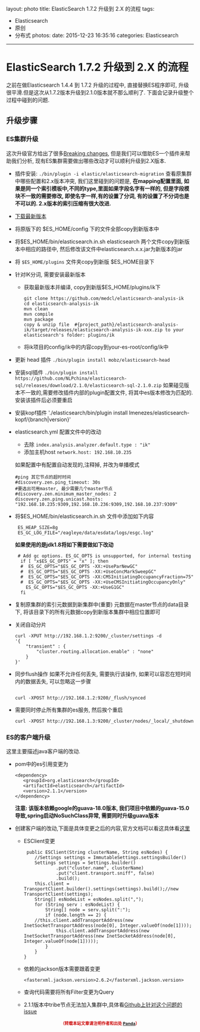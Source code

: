 layout: photo
title: ElasticSearch 1.7.2 升级到 2.X 的流程
tags:
  - Elasticsearch
  - 原创
  - 分布式
photos:
date: 2015-12-23 16:35:16
categories: Elasticsearch
---

# ElasticSearch 1.7.2 升级到 2.X 的流程

之前在做Elasticsearch 1.4.4 到 1.7.2 升级的过程中, 直接替换ES程序即可, 升级很平滑.但是这次从1.7.2版本升级到2.1.0版本就不那么顺利了. 下面会记录升级整个过程中碰到的问题.

<!--more-->

## 升级步骤

### ES集群升级

这次升级官方给出了很多[Breaking changes](https://www.elastic.co/guide/en/elasticsearch/reference/master/breaking-changes.html), 但是我们可以借助ES一个插件来帮助我们分析, 现有ES集群需要做出哪些改动才可以顺利升级到2.X版本.

* 插件安装: `./bin/plugin -i elastic/elasticsearch-migration`
	查看原集群中哪些配置和2.x版本冲突, 我们这里碰到的问题是, **在mapping配置里面, 如果是同一个索引模板中,不同的type,里面如果字段名字有一样的, 但是字段模块不一致的需要修改, 即使名字一样,有的设置了分词, 有的设置了不分词也是不可以的. 2.x版本的索引压缩有很大改进.** 

* [下载最新版本](https://download.elasticsearch.org/elasticsearch/release/org/elasticsearch/distribution/zip/elasticsearch/2.1.1/elasticsearch-2.1.1.zip)

* 将原版下的 $ES_HOME/config 下的文件全部copy到新版本中

* 将$ES_HOME/bin/elasticsearch.in.sh elasticsearch 两个文件copy到新版本中相应的路径中, 然后修改该文件中elasticsearch.x.x.jar为新版本的jar

* 将 `$ES_HOME/plugins` 文件夹copy到新版 $ES_HOME目录下

* 针对IK分词, 需要安装最新版本
	* 获取最新版本并编译, copy到新版$ES_HOME/plugins/ik下
	
		```
		git clone https://github.com/medcl/elasticsearch-analysis-ik
		cd elasticsearch-analysis-ik
		mvn clean
		mvn compile
		mvn package
		copy & unzip file  #{project_path}/elasticsearch-analysis-ik/target/releases/elasticsearch-analysis-ik-xxx.zip to your elasticsearch's folder: plugins/ik
		```

	* 将ik项目的config/ik中的内容copy到your-es-root/config/ik中
	
* 更新 head 插件
	`./bin/plugin install mobz/elasticsearch-head`
	
* 安装sql插件
	`./bin/plugin install https://github.com/NLPchina/elasticsearch-sql/releases/download/2.1.0/elasticsearch-sql-2.1.0.zip`
	如果碰见版本不一致的,需要修改插件内部的plugin配置文件, 将其中es版本修改为匹配的.
	安装该插件后必须要重启
	
* 安装kopf插件
	'./elasticsearch/bin/plugin install lmenezes/elasticsearch-kopf/{branch|version}'
	
* elasticsearch.yml 配置文件中的改动
	* 去除 `index.analysis.analyzer.default.type : "ik"`
	* 添加主机host `network.host: 192.168.10.235`

	如果配置中有配置自动发现的,注释掉, 并改为单播模式
	
	```
	#ping 其它节点的超时时间
	#discovery.zen.ping_timeout: 30s
	#要选出可用master, 最少需要几个master节点
	#discovery.zen.minimum_master_nodes: 2
	discovery.zen.ping.unicast.hosts: "192.168.10.235:9309,192.168.10.236:9309,192.168.10.237:9309"
	```

* 将$ES_HOME/bin/elasticsearch.in.sh 文件中添加如下内容
	
	```
	 ES_HEAP_SIZE=8g
	 ES_GC_LOG_FILE="/eagleye/data/esdata/logs/esgc.log"
   ```
  	**如果使用的是jdk1.8将如下需要做如下改动**
   
  ```
   # Add gc options. ES_GC_OPTS is unsupported, for internal testing
	if [ "x$ES_GC_OPTS" = "x" ]; then
	#  ES_GC_OPTS="$ES_GC_OPTS -XX:+UseParNewGC"
	#  ES_GC_OPTS="$ES_GC_OPTS -XX:+UseConcMarkSweepGC"
	#  ES_GC_OPTS="$ES_GC_OPTS -XX:CMSInitiatingOccupancyFraction=75"
	#  ES_GC_OPTS="$ES_GC_OPTS -XX:+UseCMSInitiatingOccupancyOnly"
	  ES_GC_OPTS="$ES_GC_OPTS -XX:+UseG1GC"
	fi
  ```
	
* 复制原集群的索引元数据到新集群中(重要)
	元数据在master节点的data目录下, 将该目录下的所有元数据copy到新版本集群中相应位置即可
	
* 关闭自动分片

	```
	curl -XPUT http://192.168.1.2:9200/_cluster/settings -d 
	'{ 
		"transient" : { 
			"cluster.routing.allocation.enable" : "none" 
	  	} 
	}'
	```
* 同步flush操作
	如果不允许任何丢失, 需要执行该操作, 如果可以容忍在短时间内的数据丢失, 可以忽略这一步骤
	
	```
	
	curl -XPOST http://192.168.1.2:9200/_flush/synced
	```
* 需要同时停止所有集群的es服务, 然后挨个重启
	
	```
	curl -XPOST http://192.168.1.3:9200/_cluster/nodes/_local/_shutdown
	```



### ES的客户端升级

这里主要描述java客户端的改动.

* pom中的es引用变更为

	```
	<dependency>
       <groupId>org.elasticsearch</groupId>
       <artifactId>elasticsearch</artifactId>
       <version>2.1.1</version>
   </dependency>
	```

	**注意: 该版本依赖google的guava-18.0版本, 我们项目中依赖的guava-15.0导致,spring启动NoSuchClass异常, 需要同时升级guava版本**

* 创建客户端的改动,下面是具体变更之后的内容,官方文档可以看这具体看[这里](https://www.elastic.co/guide/en/elasticsearch/reference/current/breaking_20_java_api_changes.html#_query_filter_refactoring)
	
	* ESClient变更
	
		```
		 public ESClient(String clusterName, String esNodes) {
			//Settings settings = ImmutableSettings.settingsBuilder()
	        Settings settings = Settings.builder()
	                .put("cluster.name", clusterName)
	                .put("client.transport.sniff", false)
	                .build();
	        this.client = TransportClient.builder().settings(settings).build();//new TransportClient(settings);
	        String[] esNodeList = esNodes.split(",");
	        for (String serv : esNodeList) {
	            String[] node = serv.split(":");
	            if (node.length == 2) {
			//this.client.addTransportAddress(new InetSocketTransportAddress(node[0], Integer.valueOf(node[1])));
	                this.client.addTransportAddress(new InetSocketTransportAddress(new InetSocketAddress(node[0], Integer.valueOf(node[1]))));
	            }
	        }
	    }
		
		```
	* 依赖的jackson版本需要跟着变更
	
		```
		<fasterxml.jackson.version>2.6.2</fasterxml.jackson.version>
		```
	* 查询代码需要将所有Filter变更为Query
	* 2.1.1版本中tribe节点无法加入集群中,具体看[Github上针对这个问题的issue](https://github.com/elastic/elasticsearch/issues/15373)


<div style="margin-top: 15px; font-size: 11px;color: #cc0000;"><p align="center"><strong>（转载本站文章请注明作者和出处 <a href="http://siye1982.github.io">Panda</a>）</strong></p></div>

